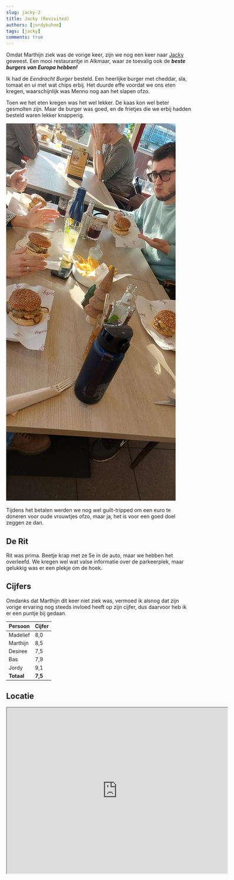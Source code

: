 ```yaml
---
slug: jacky-2
title: Jacky (Revisited)
authors: [jordykuhne]
tags: [jacky]
comments: true
---
```


Omdat Marthijn ziek was de vorige keer, zijn we nog een keer naar [Jacky](https://jackyalkmaar.nl/) geweest. Een mooi restaurantje in Alkmaar, waar ze toevalig ook de _**beste burgers van Europa hebben!**_

<!-- truncate -->



Ik had de _Eendracht Burger_ besteld. Een heerlijke burger met cheddar, sla, tomaat en ui met wat chips erbij.
Het duurde effe voordat we ons eten kregen, waarschijnlijk was Menno nog aan het slapen ofzo.

Toen we het eten kregen was het wel lekker. De kaas kon wel beter gesmolten zijn.
Maar de burger was goed, en de frietjes die we erbij hadden besteld waren lekker knapperig.

![tafel](thumbnail.jpg)

Tijdens het betalen werden we nog wel guilt-tripped om een euro te doneren voor oude vrouwtjes ofzo, maar ja, het is voor een goed doel zeggen ze dan.

## De Rit

Rit was prima. Beetje krap met ze 5e in de auto, maar we hebben het overleefd.
We kregen wel wat valse informatie over de parkeerplek, maar gelukkig was er een plekje om de hoek.

## Cijfers

Omdanks dat Marthijn dit keer niet ziek was, vermoed ik alsnog dat zijn vorige ervaring nog steeds invloed heeft op zijn cijfer, dus daarvoor heb ik er een puntje bij gedaan.

| Persoon  | Cijfer |
|----------|--------|
| Madelief | 8,0    |
| Marthijn | 8,5    |
| Desiree  | 7,5    |
| Bas      | 7,9    |
| Jordy    | 9,1    |
|**Totaal**|**7,5** |

## Locatie

<iframe src="https://www.google.com/maps/embed?pb=!1m18!1m12!1m3!1d2421.634952459725!2d4.75375817702093!3d52.63044062804662!2m3!1f0!2f0!3f0!3m2!1i1024!2i768!4f13.1!3m3!1m2!1s0x47cf564adcd3c11d%3A0xf452a547c8eb0654!2sDe%20Eendracht%20Alkmaar%20in%20%C2%B4t%20IJkgebouw!5e0!3m2!1snl!2snl!4v1734551846115!5m2!1snl!2snl" width="600" height="450" allowfullscreen="" loading="lazy" referrerpolicy="no-referrer-when-downgrade"></iframe>
